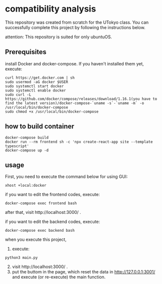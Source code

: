 # compatibility analysis
This repository was created from scratch for the UTokyo class. You can successfully complete this project by following the instructions below.

attention: This repository is suited for only ubuntuOS.

## Prerequisites
install Docker and docker-compose. If you haven't installed them yet, execute:
```
curl https://get.docker.com | sh
sudo usermod -aG docker $USER
sudo systemctl start docker
sudo systemctl enable docker
sudo curl -L https://github.com/docker/compose/releases/download/1.16.1(you have to find the latest version)/docker-compose-`uname -s`-`uname -m` -o /usr/local/bin/docker-compose
sudo chmod +x /usr/local/bin/docker-compose
```

## how to build container
```
docker-compose build
docker run --rm frontend sh -c 'npx create-react-app site --template typescript'
docker-compose up -d
```

## usage
First, you need to execute the command below for using GUI:
```
xhost +local:docker
```
if you want to edit the frontend codes, execute:
```
docker-compose exec frontend bash
```
after that, visit http://localhost:3000/ .

if you want to edit the backend codes, execute:
```
docker-compose exec backend bash
```
when you execute this project, 
1. execute:
```
python3 main.py
```
2. visit http://localhost:3000/ .
3. put the buttom in the page, which reset the data in http://127.0.0.1:3001/ and execute (or re-execute) the main function.
